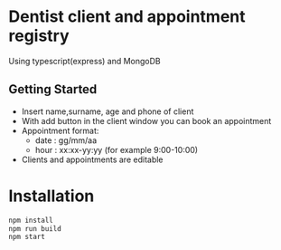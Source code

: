 # Dentist client and appointment registry
Using typescript(express) and MongoDB

## Getting Started

- Insert name,surname, age and phone of client
- With add button in the client window you can book an appointment
- Appointment format: 
  - date : gg/mm/aa 
  - hour : xx:xx-yy:yy (for example 9:00-10:00) 
- Clients and appointments are editable


# Installation
```bash
npm install
npm run build
npm start
```
